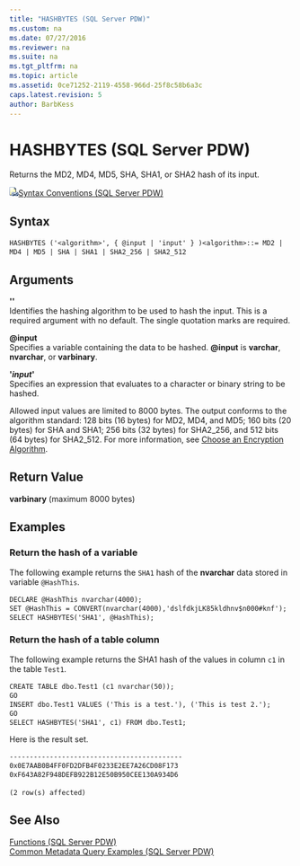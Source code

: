 ```yaml
---
title: "HASHBYTES (SQL Server PDW)"
ms.custom: na
ms.date: 07/27/2016
ms.reviewer: na
ms.suite: na
ms.tgt_pltfrm: na
ms.topic: article
ms.assetid: 0ce71252-2119-4558-966d-25f8c58b6a3c
caps.latest.revision: 5
author: BarbKess
---
```

# HASHBYTES (SQL Server PDW)
Returns the MD2, MD4, MD5, SHA, SHA1, or SHA2 hash of its input.  
  
![Topic link icon](../../mpp/sqlpdw/media/Topic_Link.gif "Topic_Link")[Syntax Conventions &#40;SQL Server PDW&#41;](../../mpp/sqlpdw/syntax-conventions-sql-server-pdw.md)  
  
## Syntax  
  
```  
HASHBYTES ('<algorithm>', { @input | 'input' } )<algorithm>::= MD2 | MD4 | MD5 | SHA | SHA1 | SHA2_256 | SHA2_512  
```  
  
## Arguments  
**'**<algorithm>**'**  
Identifies the hashing algorithm to be used to hash the input. This is a required argument with no default. The single quotation marks are required.  
  
**@input**  
Specifies a variable containing the data to be hashed. **@input** is **varchar**, **nvarchar**, or **varbinary**.  
  
**'***input***'**  
Specifies an expression that evaluates to a character or binary string to be hashed.  
  
Allowed input values are limited to 8000 bytes. The output conforms to the algorithm standard: 128 bits (16 bytes) for MD2, MD4, and MD5; 160 bits (20 bytes) for SHA and SHA1; 256 bits (32 bytes) for SHA2_256, and 512 bits (64 bytes) for SHA2_512. For more information, see [Choose an Encryption Algorithm](http://technet.microsoft.com/en-us/library/ms345262.aspx).  
  
## Return Value  
**varbinary** (maximum 8000 bytes)  
  
## Examples  
  
### Return the hash of a variable  
The following example returns the `SHA1` hash of the **nvarchar** data stored in variable `@HashThis`.  
  
```  
DECLARE @HashThis nvarchar(4000);  
SET @HashThis = CONVERT(nvarchar(4000),'dslfdkjLK85kldhnv$n000#knf');  
SELECT HASHBYTES('SHA1', @HashThis);  
```  
  
### Return the hash of a table column  
The following example returns the SHA1 hash of the values in column `c1` in the table `Test1`.  
  
```  
CREATE TABLE dbo.Test1 (c1 nvarchar(50));  
GO  
INSERT dbo.Test1 VALUES ('This is a test.'), ('This is test 2.');  
GO  
SELECT HASHBYTES('SHA1', c1) FROM dbo.Test1;  
```  
  
Here is the result set.  
  
```  
-------------------------------------------  
0x0E7AAB0B4FF0FD2DFB4F0233E2EE7A26CD08F173  
0xF643A82F948DEFB922B12E50B950CEE130A934D6  
  
(2 row(s) affected)  
```  
  
## See Also  
[Functions &#40;SQL Server PDW&#41;](../../mpp/sqlpdw/functions-sql-server-pdw.md)  
[Common Metadata Query Examples &#40;SQL Server PDW&#41;](../../mpp/sqlpdw/common-metadata-query-examples-sql-server-pdw.md)  
  
